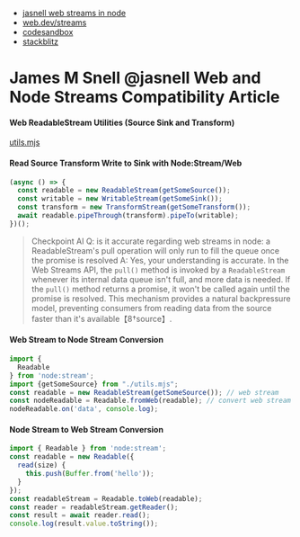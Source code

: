 - [jasnell web streams in node](https://www.jasnell.me/posts/webstreams)
- [web.dev/streams](https://web.dev/articles/streams)
- [codesandbox](https://codesandbox.io/p/sandbox/interesting-parm-76dd5y)
- [stackblitz](https://stackblitz.com/~/github.com/bronifty/jasnell-webstreams)

# James M Snell @jasnell Web and Node Streams Compatibility Article

#### Web ReadableStream Utilities (Source Sink and Transform)
[utils.mjs](./utils.mjs)

#### Read Source Transform Write to Sink with Node:Stream/Web

```js
(async () => {
  const readable = new ReadableStream(getSomeSource());
  const writable = new WritableStream(getSomeSink());
  const transform = new TransformStream(getSomeTransform());
  await readable.pipeThrough(transform).pipeTo(writable);
})();

```

> Checkpoint AI
> Q: is it accurate regarding web streams in node: a ReadableStream's pull operation will only run to fill the queue once the promise is resolved
> A: Yes, your understanding is accurate. In the Web Streams API, the `pull()` method is invoked by a `ReadableStream` whenever its internal data queue isn't full, and more data is needed. If the `pull()` method returns a promise, it won't be called again until the promise is resolved. This mechanism provides a natural backpressure model, preventing consumers from reading data from the source faster than it's available【8†source】.


#### Web Stream to Node Stream Conversion 
```js
import {
  Readable
} from 'node:stream';
import {getSomeSource} from "./utils.mjs"; 
const readable = new ReadableStream(getSomeSource()); // web stream
const nodeReadable = Readable.fromWeb(readable); // convert web stream to node stream
nodeReadable.on('data', console.log); 
```


#### Node Stream to Web Stream Conversion
```js
import { Readable } from 'node:stream';
const readable = new Readable({
  read(size) {
    this.push(Buffer.from('hello'));
  }
});
const readableStream = Readable.toWeb(readable);
const reader = readableStream.getReader();
const result = await reader.read();
console.log(result.value.toString());
```

